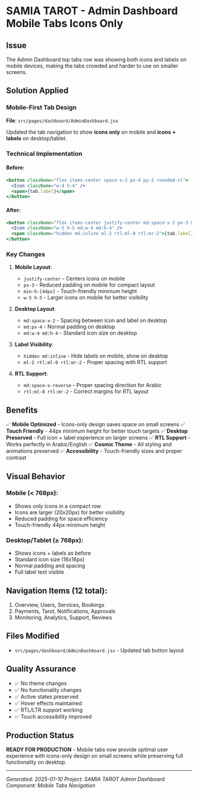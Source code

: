 # SAMIA TAROT - Admin Dashboard Mobile Tabs Icons Only

## Issue
The Admin Dashboard top tabs row was showing both icons and labels on mobile devices, making the tabs crowded and harder to use on smaller screens.

## Solution Applied

### Mobile-First Tab Design
**File**: `src/pages/dashboard/AdminDashboard.jsx`

Updated the tab navigation to show **icons only** on mobile and **icons + labels** on desktop/tablet.

### Technical Implementation

#### Before:
```jsx
<button className="flex items-center space-x-2 px-4 py-2 rounded-xl">
  <Icon className="w-4 h-4" />
  <span>{tab.label}</span>
</button>
```

#### After:
```jsx
<button className="flex items-center justify-center md:space-x-2 px-3 md:px-4 py-2 rounded-xl min-h-[44px]">
  <Icon className="w-5 h-5 md:w-4 md:h-4" />
  <span className="hidden md:inline ml-2 rtl:ml-0 rtl:mr-2">{tab.label}</span>
</button>
```

### Key Changes

1. **Mobile Layout**:
   - `justify-center` - Centers icons on mobile
   - `px-3` - Reduced padding on mobile for compact layout
   - `min-h-[44px]` - Touch-friendly minimum height
   - `w-5 h-5` - Larger icons on mobile for better visibility

2. **Desktop Layout**:
   - `md:space-x-2` - Spacing between icon and label on desktop
   - `md:px-4` - Normal padding on desktop
   - `md:w-4 md:h-4` - Standard icon size on desktop

3. **Label Visibility**:
   - `hidden md:inline` - Hide labels on mobile, show on desktop
   - `ml-2 rtl:ml-0 rtl:mr-2` - Proper spacing with RTL support

4. **RTL Support**:
   - `md:space-x-reverse` - Proper spacing direction for Arabic
   - `rtl:ml-0 rtl:mr-2` - Correct margins for RTL layout

## Benefits

✅ **Mobile Optimized** - Icons-only design saves space on small screens
✅ **Touch Friendly** - 44px minimum height for better touch targets
✅ **Desktop Preserved** - Full icon + label experience on larger screens
✅ **RTL Support** - Works perfectly in Arabic/English
✅ **Cosmic Theme** - All styling and animations preserved
✅ **Accessibility** - Touch-friendly sizes and proper contrast

## Visual Behavior

### Mobile (< 768px):
- Shows only icons in a compact row
- Icons are larger (20x20px) for better visibility
- Reduced padding for space efficiency
- Touch-friendly 44px minimum height

### Desktop/Tablet (≥ 768px):
- Shows icons + labels as before
- Standard icon size (16x16px)
- Normal padding and spacing
- Full label text visible

## Navigation Items (12 total):
1. Overview, Users, Services, Bookings
2. Payments, Tarot, Notifications, Approvals  
3. Monitoring, Analytics, Support, Reviews

## Files Modified
- `src/pages/dashboard/AdminDashboard.jsx` - Updated tab button layout

## Quality Assurance
- ✅ No theme changes
- ✅ No functionality changes
- ✅ Active states preserved
- ✅ Hover effects maintained
- ✅ RTL/LTR support working
- ✅ Touch accessibility improved

## Production Status
**READY FOR PRODUCTION** - Mobile tabs now provide optimal user experience with icons-only design on small screens while preserving full functionality on desktop.

---
*Generated: 2025-01-10*
*Project: SAMIA TAROT Admin Dashboard*
*Component: Mobile Tabs Navigation* 